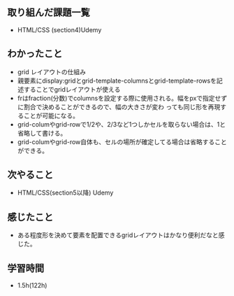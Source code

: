 ## 取り組んだ課題一覧
- HTML/CSS (section4)Udemy
## わかったこと
- grid レイアウトの仕組み
- 親要素にdisplay:gridとgrid-template-columnsとgrid-template-rowsを記述することでgridレイアウトが使える 
- frはfraction(分数)でcolumnsを設定する際に使用される。幅をpxで指定せずに割合で決めることができるので、幅の大きさが変わ
っても同じ形を再現することが可能になる。
- grid-columやgrid-rowで1/2や、2/3など1つしかセルを取らない場合は、1と省略して書ける。
- grid-columやgrid-row自体も、セルの場所が確定してる場合は省略することができる。
## 次やること
- HTML/CSS(section5以降) Udemy
## 感じたこと
- ある程度形を決めて要素を配置できるgridレイアウトはかなり便利だなと感じた。
## 学習時間
- 1.5h(122h)
